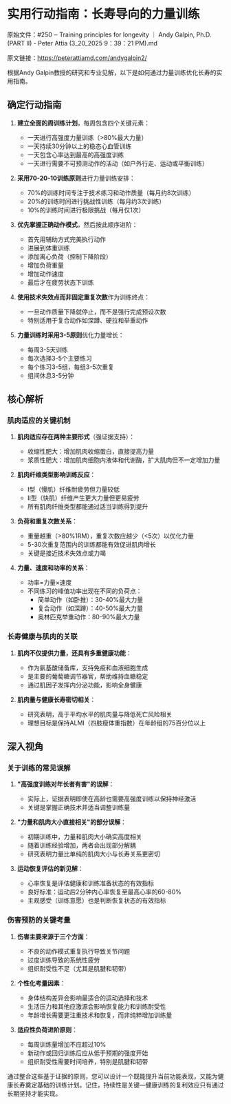 # 实用行动指南：长寿导向的力量训练

原始文件：#250 ‒ Training principles for longevity ｜ Andy Galpin, Ph.D. (PART II) - Peter Attia (3_20_2025 9：39：21 PM).md

原文链接：https://peterattiamd.com/andygalpin2/

<YouTube videoId="UA5z1lAn2mc" />

根据Andy Galpin教授的研究和专业见解，以下是如何通过力量训练优化长寿的实用指南。

## 确定行动指南

1. **建立全面的周训练计划**，每周包含四个关键元素：
   - 一天进行高强度力量训练（>80%最大力量）
   - 一天持续30分钟以上的稳态心血管训练
   - 一天包含心率达到最高的高强度训练
   - 一天进行需要不可预测动作的活动（如户外行走、运动或平衡训练）

2. **采用70-20-10训练原则**进行力量训练安排：
   - 70%的训练时间专注于技术练习和动作质量（每月约8次训练）
   - 20%的训练时间进行挑战性训练（每月约3次训练）
   - 10%的训练时间进行极限挑战（每月仅1次）

3. **优先掌握正确动作模式**，然后按此顺序进阶：
   - 首先用辅助方式完美执行动作
   - 进展到体重训练
   - 添加离心负荷（控制下降阶段）
   - 增加负荷重量
   - 增加动作速度
   - 最后才在疲劳状态下训练

4. **使用技术失效点而非固定重复次数**作为训练终点：
   - 一旦动作质量下降就停止，而不是强行完成预设次数
   - 特别适用于复合动作如深蹲、硬拉和举重动作

5. **力量训练时采用3-5原则**优化力量增长：
   - 每周3-5天训练
   - 每次选择3-5个主要练习
   - 每个练习3-5组，每组3-5次重复
   - 组间休息3-5分钟

## 核心解析

### 肌肉适应的关键机制

1. **肌肉适应存在两种主要形式**（强证据支持）：
   - 收缩性肥大：增加肌肉收缩蛋白，直接提高力量
   - 浆质性肥大：增加肌肉细胞内液体和代谢酶，扩大肌肉但不一定增加力量
   
2. **肌肉纤维类型影响训练反应**：
   - I型（慢肌）纤维耐疲劳但力量较低
   - II型（快肌）纤维产生更大力量但更易疲劳
   - 所有肌肉纤维类型都能通过适当训练得到提升

3. **负荷和重复次数关系**：
   - 重量越重（>80%1RM），重复次数应越少（<5次）以优化力量
   - 5-30次重复范围内的训练都能有效促进肌肉增长
   - 关键是接近技术失效点或力竭

4. **力量、速度和功率的关系**：
   - 功率=力量×速度
   - 不同练习的峰值功率出现在不同的负荷点：
     - 简单动作（如卧推）：30-40%最大力量
     - 复合动作（如深蹲）：40-50%最大力量
     - 奥林匹克举重动作：80-90%最大力量

### 长寿健康与肌肉的关联

1. **肌肉不仅提供力量，还具有多重健康功能**：
   - 作为氨基酸储备库，支持免疫和血液细胞生成
   - 是主要的葡萄糖调节器官，帮助维持血糖稳定
   - 通过肌因子发挥内分泌功能，影响全身健康
   
2. **肌肉量与健康长寿密切相关**：
   - 研究表明，高于平均水平的肌肉量与降低死亡风险相关
   - 理想目标是保持ALMI（四肢瘦体重指数）在年龄组的75百分位以上

## 深入视角

### 关于训练的常见误解

1. **"高强度训练对年长者有害"的误解**：
   - 实际上，证据表明即使在高龄也需要高强度训练以保持神经激活
   - 关键是掌握正确技术并适当调整训练量

2. **"力量和肌肉大小直接相关"的部分误解**：
   - 初期训练中，力量和肌肉大小确实高度相关
   - 随着训练经验增加，两者会出现部分解耦
   - 研究表明力量比单纯的肌肉大小与长寿关系更密切

3. **运动恢复评估的新见解**：
   - 心率恢复是评估健康和训练准备状态的有效指标
   - 良好标准：运动后2分钟内心率恢复至最高心率的60-80%
   - 主观感受（训练意愿）也是判断恢复状态的有效指标

### 伤害预防的关键考量

1. **伤害主要来源于三个方面**：
   - 不良的动作模式重复执行导致关节问题
   - 过度训练导致的系统性疲劳
   - 组织耐受性不足（尤其是肌腱和韧带）
   
2. **个性化考量因素**：
   - 身体结构差异会影响最适合的运动选择和技术
   - 生活压力和其他应激源会影响恢复能力和训练耐受性
   - 年龄增长需要更注重技术和恢复，而非纯粹增加训练量

3. **适应性负荷进阶原则**：
   - 每周训练量增加不应超过10%
   - 新动作或回归训练后应从低于预期的强度开始
   - 组织耐受性需要时间培养，特别是肌腱和韧带

通过整合这些基于证据的原则，您可以设计一个既能提升当前功能表现，又能为健康长寿奠定基础的训练计划。记住，持续性是关键—健康训练的复利效应只有通过长期坚持才能实现。